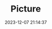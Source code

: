 ---
weight: 1
images:
- /images/edited/91.jpeg
title: Picture
date: 2023-12-07 21:14:37
tags: [luminar neo,work,bird]
---